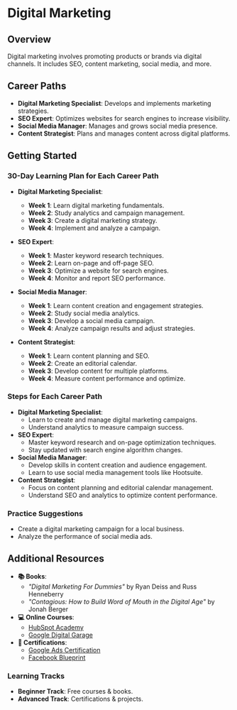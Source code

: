 # Digital Marketing

## Overview
Digital marketing involves promoting products or brands via digital channels. It includes SEO, content marketing, social media, and more.

## Career Paths
- **Digital Marketing Specialist**: Develops and implements marketing strategies.
- **SEO Expert**: Optimizes websites for search engines to increase visibility.
- **Social Media Manager**: Manages and grows social media presence.
- **Content Strategist**: Plans and manages content across digital platforms.

## Getting Started
### 30-Day Learning Plan for Each Career Path

- **Digital Marketing Specialist**:
  - **Week 1**: Learn digital marketing fundamentals.
  - **Week 2**: Study analytics and campaign management.
  - **Week 3**: Create a digital marketing strategy.
  - **Week 4**: Implement and analyze a campaign.

- **SEO Expert**:
  - **Week 1**: Master keyword research techniques.
  - **Week 2**: Learn on-page and off-page SEO.
  - **Week 3**: Optimize a website for search engines.
  - **Week 4**: Monitor and report SEO performance.

- **Social Media Manager**:
  - **Week 1**: Learn content creation and engagement strategies.
  - **Week 2**: Study social media analytics.
  - **Week 3**: Develop a social media campaign.
  - **Week 4**: Analyze campaign results and adjust strategies.

- **Content Strategist**:
  - **Week 1**: Learn content planning and SEO.
  - **Week 2**: Create an editorial calendar.
  - **Week 3**: Develop content for multiple platforms.
  - **Week 4**: Measure content performance and optimize.

### Steps for Each Career Path
- **Digital Marketing Specialist**:
  - Learn to create and manage digital marketing campaigns.
  - Understand analytics to measure campaign success.
- **SEO Expert**:
  - Master keyword research and on-page optimization techniques.
  - Stay updated with search engine algorithm changes.
- **Social Media Manager**:
  - Develop skills in content creation and audience engagement.
  - Learn to use social media management tools like Hootsuite.
- **Content Strategist**:
  - Focus on content planning and editorial calendar management.
  - Understand SEO and analytics to optimize content performance.

### Practice Suggestions
- Create a digital marketing campaign for a local business.
- Analyze the performance of social media ads.

## Additional Resources
- **📚 Books**: 
  - *"Digital Marketing For Dummies"* by Ryan Deiss and Russ Henneberry
  - *"Contagious: How to Build Word of Mouth in the Digital Age"* by Jonah Berger
- **💻 Online Courses**: 
  - [HubSpot Academy](https://academy.hubspot.com/)
  - [Google Digital Garage](https://learndigital.withgoogle.com/digitalgarage)
- **📜 Certifications**: 
  - [Google Ads Certification](https://skillshop.exceedlms.com/student/catalog/list?category_ids=53-google-ads)
  - [Facebook Blueprint](https://www.facebook.com/business/learn)

### Learning Tracks
- **Beginner Track**: Free courses & books.
- **Advanced Track**: Certifications & projects. 